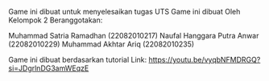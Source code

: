 Game ini dibuat untuk menyelesaikan tugas UTS 
Game ini dibuat Oleh Kelompok 2 Beranggotakan: 

Muhammad Satria Ramadhan (22082010217)
Naufal Hanggara Putra Anwar (22082010229)
Muhammad Akhtar Ariq (22082010235)

Game ini dibuat berdasarkan tutorial
Link: https://youtu.be/vyqbNFMDRGQ?si=JDgrlnDG3amWEqzE
